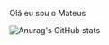 Olá eu sou o Mateus


![Anurag's GitHub stats](https://github-readme-stats.vercel.app/api?username=MateusMunaro&theme=dracula&show_icons=true)
